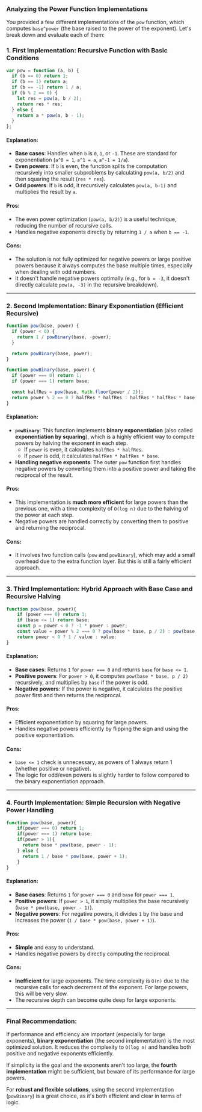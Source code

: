 ### Analyzing the Power Function Implementations

You provided a few different implementations of the `pow` function, which computes `base^power` (the base raised to the power of the exponent). Let's break down and evaluate each of them:

### **1. First Implementation: Recursive Function with Basic Conditions**

```javascript
var pow = function (a, b) {
  if (b == 0) return 1;
  if (b == 1) return a;
  if (b == -1) return 1 / a;
  if (b % 2 == 0) {
    let res = pow(a, b / 2);
    return res * res;
  } else {
    return a * pow(a, b - 1);
  }
};
```

#### **Explanation:**
- **Base cases**: Handles when `b` is `0`, `1`, or `-1`. These are standard for exponentiation (`a^0 = 1`, `a^1 = a`, `a^-1 = 1/a`).
- **Even powers**: If `b` is even, the function splits the computation recursively into smaller subproblems by calculating `pow(a, b/2)` and then squaring the result (`res * res`).
- **Odd powers**: If `b` is odd, it recursively calculates `pow(a, b-1)` and multiplies the result by `a`.

#### **Pros:**
- The even power optimization (`pow(a, b/2)`) is a useful technique, reducing the number of recursive calls.
- Handles negative exponents directly by returning `1 / a` when `b == -1`.

#### **Cons:**
- The solution is not fully optimized for negative powers or large positive powers because it always computes the base multiple times, especially when dealing with odd numbers.
- It doesn't handle negative powers optimally (e.g., for `b = -3`, it doesn't directly calculate `pow(a, -3)` in the recursive breakdown).

---

### **2. Second Implementation: Binary Exponentiation (Efficient Recursive)**

```javascript
function pow(base, power) {
  if (power < 0) {
    return 1 / powBinary(base, -power);
  }

  return powBinary(base, power);
}

function powBinary(base, power) {
  if (power === 0) return 1;
  if (power === 1) return base;

  const halfRes = pow(base, Math.floor(power / 2));
  return power % 2 == 0 ? halfRes * halfRes : halfRes * halfRes * base;
}
```

#### **Explanation:**
- **`powBinary`**: This function implements **binary exponentiation** (also called **exponentiation by squaring**), which is a highly efficient way to compute powers by halving the exponent in each step. 
  - If `power` is even, it calculates `halfRes * halfRes`.
  - If `power` is odd, it calculates `halfRes * halfRes * base`.
- **Handling negative exponents**: The outer `pow` function first handles negative powers by converting them into a positive power and taking the reciprocal of the result.

#### **Pros:**
- This implementation is **much more efficient** for large powers than the previous one, with a time complexity of `O(log n)` due to the halving of the power at each step.
- Negative powers are handled correctly by converting them to positive and returning the reciprocal.
  
#### **Cons:**
- It involves two function calls (`pow` and `powBinary`), which may add a small overhead due to the extra function layer. But this is still a fairly efficient approach.
  
---

### **3. Third Implementation: Hybrid Approach with Base Case and Recursive Halving**

```javascript
function pow(base, power){
    if (power === 0) return 1;
    if (base <= 1) return base;
    const p = power < 0 ? -1 * power : power;
    const value = power % 2 === 0 ? pow(base * base, p / 2) : pow(base * base, (p - 1) / 2) * base;
    return power < 0 ? 1 / value : value;
}
```

#### **Explanation:**
- **Base cases**: Returns `1` for `power === 0` and returns `base` for `base <= 1`.
- **Positive powers**: For `power > 0`, it computes `pow(base * base, p / 2)` recursively, and multiplies by `base` if the power is odd.
- **Negative powers**: If the power is negative, it calculates the positive power first and then returns the reciprocal.

#### **Pros:**
- Efficient exponentiation by squaring for large powers.
- Handles negative powers efficiently by flipping the sign and using the positive exponentiation.

#### **Cons:**
- `base <= 1` check is unnecessary, as powers of 1 always return 1 (whether positive or negative).
- The logic for odd/even powers is slightly harder to follow compared to the binary exponentiation approach.

---

### **4. Fourth Implementation: Simple Recursion with Negative Power Handling**

```javascript
function pow(base, power){
    if(power === 0) return 1;
    if(power === 1) return base;
    if(power > 1){
      return base * pow(base, power - 1);
    } else {
      return 1 / base * pow(base, power + 1);
    }
}
```

#### **Explanation:**
- **Base cases**: Returns `1` for `power === 0` and `base` for `power === 1`.
- **Positive powers**: If `power > 1`, it simply multiplies the base recursively (`base * pow(base, power - 1)`).
- **Negative powers**: For negative powers, it divides `1` by the base and increases the power (`1 / base * pow(base, power + 1)`).

#### **Pros:**
- **Simple** and easy to understand.
- Handles negative powers by directly computing the reciprocal.

#### **Cons:**
- **Inefficient** for large exponents. The time complexity is `O(n)` due to the recursive calls for each decrement of the exponent. For large powers, this will be very slow.
- The recursive depth can become quite deep for large exponents.

---

### **Final Recommendation:**
If performance and efficiency are important (especially for large exponents), **binary exponentiation** (the second implementation) is the most optimized solution. It reduces the complexity to `O(log n)` and handles both positive and negative exponents efficiently.

If simplicity is the goal and the exponents aren't too large, the **fourth implementation** might be sufficient, but beware of its performance for large powers.

For **robust and flexible solutions**, using the second implementation (`powBinary`) is a great choice, as it's both efficient and clear in terms of logic.